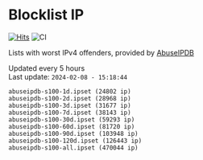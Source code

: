 # Blocklist IP

[![Hits](https://hits.seeyoufarm.com/api/count/incr/badge.svg?url=https%3A%2F%2Fgithub.com%2Fborestad%2Fblocklist-ip%2F&count_bg=%2379C83D&title_bg=%23555555&icon=&icon_color=%23E7E7E7&title=hits&edge_flat=false)](https://hits.seeyoufarm.com)  ![CI](https://img.shields.io/github/workflow/status/borestad/blocklist-ip/CI?style=flat-square)

Lists with worst IPv4 offenders, provided by [AbuseIPDB](https://www.abuseipdb.com/)

<!-- FOOTER-PLACEHOLDER -->
Updated every 5 hours<br>
Last update: `2024-02-08 - 15:18:44`
```
abuseipdb-s100-1d.ipset (24802 ip)
abuseipdb-s100-2d.ipset (28968 ip)
abuseipdb-s100-3d.ipset (31677 ip)
abuseipdb-s100-7d.ipset (38143 ip)
abuseipdb-s100-30d.ipset (59293 ip)
abuseipdb-s100-60d.ipset (81720 ip)
abuseipdb-s100-90d.ipset (103948 ip)
abuseipdb-s100-120d.ipset (126443 ip)
abuseipdb-s100-all.ipset (470044 ip)
```
